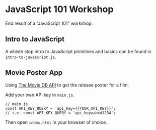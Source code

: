 # JavaScript 101 Workshop

End result of a "JavaScript 101" workshop.

## Intro to JavaScript

A whiste stop intro to JavaScript primitives and basics can be found in `intro-to-javascript.js`.

## Movie Poster App

Using [The Movie DB API](https://www.themoviedb.org/) to get the release poster for a film.

Add your own API key in `main.js`.

```
// main.js
const API_KEY_QUERY = 'api_key={{YOUR_API_KEY}}';
// i.e. const API_KEY_QUERY = 'api_key=abcd1234';
```

Then open `index.html` in your browser of choice.
